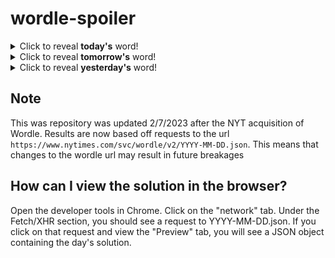 # wordle-spoiler

<details>
  <summary>Click to reveal <b>today's</b> word!</summary>
  <br>
  <b> heavy </b>
</details>

<details>
  <summary>Click to reveal <b>tomorrow's</b> word!</summary>
  <br>
  <b> apart </b>
</details>

<details>
  <summary>Click to reveal <b>yesterday's</b> word!</summary>
  <br>
  <b> build </b>
</details>

## Note
This was repository was updated 2/7/2023 after the NYT acquisition of Wordle. Results are now based off requests to the url `https://www.nytimes.com/svc/wordle/v2/YYYY-MM-DD.json`. This means that changes to the wordle url may result in future breakages

## How can I view the solution in the browser?
Open the developer tools in Chrome. Click on the "network" tab. Under the Fetch/XHR section, you should see a request to YYYY-MM-DD.json. If you click on that request and view the "Preview" tab, you will see a JSON object containing the day's solution.
